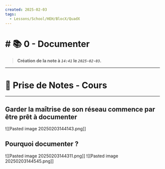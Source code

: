 ```yaml
---
created: 2025-02-03
tags:
  - Lessons/School/HEH/BlocX/QuadX
---
```


# # 📚  0 - Documenter
> **Création de la note à *`14:41`* le *`2025-02-03`.***
---

# 📝 Prise de Notes - Cours

---
## Garder la maîtrise de son réseau commence par être prêt à documenter
![[Pasted image 20250203144143.png]] 

## Pourquoi documenter ?
![[Pasted image 20250203144311.png]] 
![[Pasted image 20250203144545.png]] 
